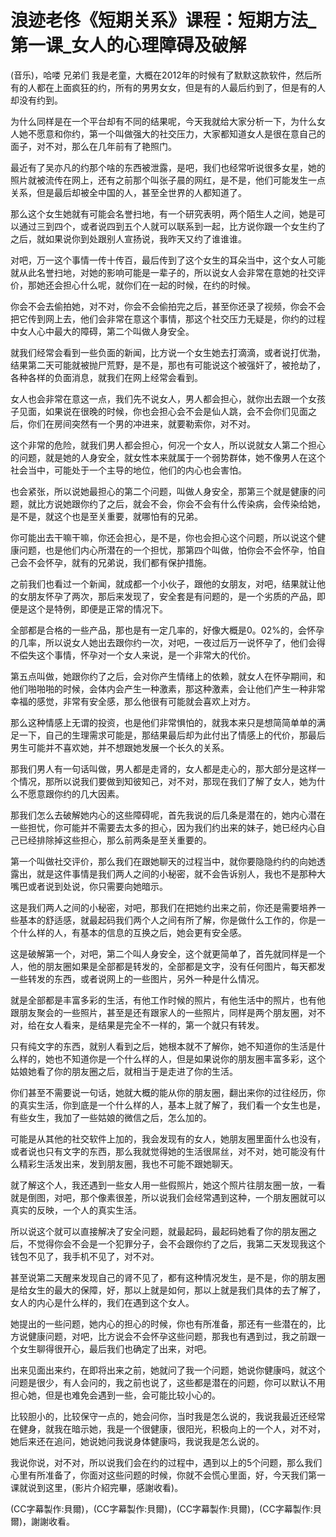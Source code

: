 # 浪迹老佟《短期关系》课程：短期方法_第一课_女人的心理障碍及破解

(音乐)，哈喽 兄弟们 我是老童，大概在2012年的时候有了默默这款软件，然后所有的人都在上面疯狂的约，所有的男男女女，但是有的人最后约到了，但是有的人却没有约到。

为什么同样是在一个平台却有不同的结果呢，今天我就给大家分析一下，为什么女人她不愿意和你约，第一个叫做强大的社交压力，大家都知道女人是很在意自己的面子，对不对，那么在几年前有了艳照门。

最近有了吴亦凡的约那个啥的东西被泄露，是吧，我们也经常听说很多女星，她的照片就被流传在网上，还有之前那个叫张子晨的网红，是不是，他们可能发生一点关系，但是最后却被全中国的人，甚至全世界的人都知道了。

那么这个女生她就有可能会名誉扫地，有一个研究表明，两个陌生人之间，她是可以通过三到四个，或者说四到五个人就可以联系到一起，比方说你跟一个女生约了之后，就如果说你到处跟别人宣扬说，我昨天又约了谁谁谁。

对吧，万一这个事情一传十传百，最后传到了这个女生的耳朵当中，这个女人可能就从此名誉扫地，对她的影响可能是一辈子的，所以说女人会非常在意她的社交评价，那她还会担心什么呢，就你们在一起的时候，在约的时候。

你会不会去偷拍她，对不对，你会不会偷拍完之后，甚至你还录了视频，你会不会把它传到网上去，他们会非常在意这个事情，那这个社交压力无疑是，你约的过程中女人心中最大的障碍，第二个叫做人身安全。

就我们经常会看到一些负面的新闻，比方说一个女生她去打滴滴，或者说打优渤，结果第二天可能就被抛尸荒野，是不是，那也有可能说这个被强奸了，被抢劫了，各种各样的负面消息，就我们在网上经常会看到。

女人也会非常在意这一点，我们先不说女人，男人都会担心，就你出去跟一个女孩子见面，如果说在很晚的时候，你也会担心会不会是仙人跳，会不会你们见面之后，你们在房间突然有一个男的冲进来，就要勒索你，对不对。

这个非常的危险，就我们男人都会担心，何况一个女人，所以说就女人第二个担心的问题，就是她的人身安全，就女性本来就属于一个弱势群体，她不像男人在这个社会当中，可能处于一个主导的地位，他们的内心也会害怕。

也会紧张，所以说她最担心的第二个问题，叫做人身安全，那第三个就是健康的问题，就比方说她跟你约了之后，就会不会，你会不会有什么传染病，会传染给她，是不是，就这个也是至关重要，就哪怕有的兄弟。

你可能出去干嘛干嘛，你还会担心，是不是，你也会担心这个问题，所以说这个健康问题，也是他们内心所潜在的一个担忧，那第四个叫做，怕你会不会怀孕，怕自己会不会怀孕，就有的兄弟说，我们都有保护措施。

之前我们也看过一个新闻，就成都一个小伙子，跟他的女朋友，对吧，结果就让他的女朋友怀孕了两次，那后来发现了，安全套是有问题的，是一个劣质的产品，即便是这个是特例，即便是正常的情况下。

全部都是合格的一些产品，那也是有一定几率的，好像大概是0。02%的，会怀孕的几率，所以说女人她出去跟你约一次，对吧，一夜过后万一说怀孕了，他们会得不偿失这个事情，怀孕对一个女人来说，是一个非常大的代价。

第五点叫做，她跟你约了之后，会对你产生情绪上的依赖，就女人在怀孕期间，和他们啪啪啪的时候，会体内会产生一种激素，那这种激素，会让他们产生一种非常幸福的感觉，非常有安全感，那么他很有可能就会喜欢上对方。

那么这种情感上无谓的投资，也是他们非常惧怕的，就我本来只是想简简单单的满足一下，自己的生理需求可能是，那结果最后却为此付出了情感上的代价，那最后男生可能并不喜欢她，并不想跟她发展一个长久的关系。

那我们男人有一句话叫做，男人都是走肾的，女人都是走心的，那大部分是这样一个情况，那所以说我们要做到知彼知己，对不对，那现在我们了解了女人，她为什么不愿意跟你约的几大因素。

那我们怎么去破解她内心的这些障碍呢，首先我说的后几条是潜在的，她内心潜在一些担忧，你可能并不需要去太多的担心，因为我们约出来的妹子，她已经内心自己已经排除掉这些担心，那么前两条是至关重要的。

第一个叫做社交评价，那么我们在跟她聊天的过程当中，就你要隐隐约约的向她透露出，就是这件事情是我们两人之间的小秘密，就不会告诉别人，我也不是那种大嘴巴或者说到处说，你只需要向她暗示。

这是我们两人之间的小秘密，对吧，那我们在把她约出来之前，你还是需要培养一些基本的舒适感，就最起码我们两个人之间有所了解，你是做什么工作的，你是一个什么样的人，有基本的信息的互换之后，她会更有安全感。

这是破解第一个，对吧，第二个叫人身安全，这个就更简单了，首先就同样是一个人，他的朋友圈如果是全部都是转发的，全部都是文字，没有任何图片，每天都发一些转发的东西，或者说网上的一些图片，另外一种是什么情况。

就是全部都是丰富多彩的生活，有他工作时候的照片，有他生活中的照片，也有他跟朋友聚会的一些照片，甚至是还有跟家人的一些照片，同样是两个朋友圈，对不对，给在女人看来，是结果是完全不一样的，第一个就只有转发。

只有纯文字的东西，就别人看到之后，她根本就不了解你，她不知道你的生活是什么样的，她也不知道你是一个什么样的人，但是如果说你的朋友圈丰富多彩，这个姑娘她看了你的朋友圈之后，就相当于是走进了你的生活。

你们甚至不需要说一句话，她就大概的能从你的朋友圈，翻出来你的过往经历，你的真实生活，你到底是一个什么样的人，基本上就了解了，我们看一个女生也是，有些女生，我加了一些姑娘的微信之后，怎么加的。

可能是从其他的社交软件上加的，我会发现有的女人，她朋友圈里面什么也没有，或者说也只有文字的东西，那么我就觉得她的生活很屌丝，对不对，她可能没有什么精彩生活发出来，发到朋友圈，我也不可能不跟她聊天。

就了解这个人，我还遇到一些女人用一些假照片，她这个照片往朋友圈一放，一看就是倒图，对吧，那个像素很差，所以说我们会经常遇到这种，一个朋友圈就可以真实的反映，一个人的真实生活。

所以说这个就可以直接解决了安全问题，就最起码，最起码她看了你的朋友圈之后，不觉得你会不会是一个犯罪分子，会不会跟你约了之后，我第二天发现我这个钱包不见了，我手机不见了，对不对。

甚至说第二天醒来发现自己的肾不见了，都有这种情况发生，是不是，你的朋友圈是给女生的最大的保障，好，那以上就是如何，那以上就是我们具体的去了解了，女人的内心是什么样的，我们在遇到这个女人。

她提出的一些问题，她内心的担心的时候，你也有所准备，那还有一些潜在的，比方说健康问题，对吧，比方说会不会怀孕这些问题，那我也有遇到过，我之前跟一个女生聊得很开心，最后我们也确定了出来，对吧。

出来见面出来约，在即将出来之前，她就问了我一个问题，她说你健康吗，就这个问题是很少，有人会问的，我之前也说了，这些都是潜在的问题，你可以默认不用担心她，但是也难免会遇到一些，会可能比较小心的。

比较胆小的，比较保守一点的，她会问你，当时我是怎么说的，我说我最近还经常在健身，就我在暗示她，我是一个很健康，很阳光，积极向上的一个人，对不对，她后来还在追问，她说她问我说身体健康吗，我说我是怎么说的。

我说你说，对不对，所以说我们会在约的过程中，遇到以上的5个问题，那么我们心里有所准备了，你面对这些问题的时候，你就不会慌心里面，好，今天我们第一课就说到这里，(影片介紹完畢，感謝收看)。

(CC字幕製作:貝爾)，(CC字幕製作:貝爾)，(CC字幕製作:貝爾)，(CC字幕製作:貝爾)，謝謝收看。

